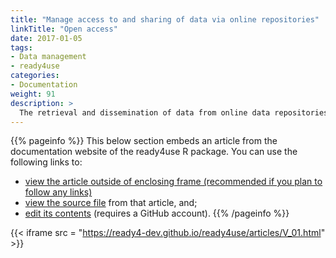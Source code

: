 ```yaml
---
title: "Manage access to and sharing of data via online repositories"
linkTitle: "Open access"
date: 2017-01-05
tags:
- Data management
- ready4use
categories:
- Documentation
weight: 91
description: >
  The retrieval and dissemination of data from online data repositories is an essential enabler of open source modelling. This tutorial describes how a module from the ready4use R package can help you to manage this process.
---
```


{{% pageinfo %}}
This below section embeds an article from the documentation website of the ready4use R package. You can use the following links to:

* [view the article outside of enclosing frame (recommended if you plan to follow any links)](https://ready4-dev.github.io/ready4use/articles/V_01.html)
* [view the source file](https://github.com/ready4-dev/ready4use/blob/master/vignettes/V_01.Rmd) from that article, and;
* [edit its contents](https://github.com/ready4-dev/ready4use/edit/master/vignettes/V_01.Rmd) (requires a GitHub account).
{{% /pageinfo %}}

{{< iframe src = "https://ready4-dev.github.io/ready4use/articles/V_01.html" >}}